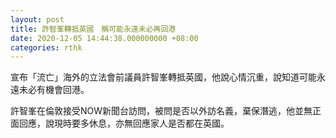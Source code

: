 ```yaml
---
layout: post
title: 許智峯轉抵英國　稱可能永遠未必再回港
date: 2020-12-05 14:44:38.000000000 +08:00
categories: rthk
---
```


宣布「流亡」海外的立法會前議員許智峯轉抵英國，他說心情沉重，說知道可能永遠未必有機會回港。

許智峯在倫敦接受NOW新聞台訪問，被問是否以外訪名義，棄保潛逃，他並無正面回應，說現時要多休息，亦無回應家人是否都在英國。

